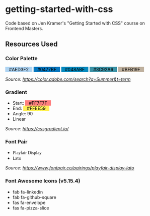 <link rel="preconnect" href="https://fonts.googleapis.com">
<link rel="preconnect" href="https://fonts.gstatic.com" crossorigin>
<link href="https://fonts.googleapis.com/css2?family=Lato:ital,wght@0,100;0,300;0,400;0,700;0,900;1,100;1,300;1,400;1,700;1,900&family=Playfair+Display:ital,wght@0,400..900;1,400..900&display=swap" rel="stylesheet">

# getting-started-with-css

Code based on Jen Kramer's "Getting Started with CSS" course on Frontend Masters.

## Resources Used

### Color Palette

<span style="background-color: #AED3F2; color: black;">&nbsp;&nbsp;&nbsp;#AED3F2&nbsp;&nbsp;&nbsp;</span>
<span style="background-color: #0477BF; color: black;">&nbsp;&nbsp;&nbsp;#0477BF&nbsp;&nbsp;&nbsp;</span>
<span style="background-color: #048ABF; color: black;">&nbsp;&nbsp;&nbsp;#048ABF&nbsp;&nbsp;&nbsp;</span>
<span style="background-color: #3C92A6; color: black;">&nbsp;&nbsp;&nbsp;#3C92A6&nbsp;&nbsp;&nbsp;</span>
<span style="background-color: #BFB19F; color: black;">&nbsp;&nbsp;&nbsp;#BFB19F&nbsp;&nbsp;&nbsp;</span>

_Source: https://color.adobe.com/search?q=Summer&t=term_

### Gradient

- Start:
  <span style="background-color: #FF7F7F; color: black;">&nbsp;&nbsp;&nbsp;#FF7F7F&nbsp;&nbsp;&nbsp;</span>
- End:
  <span style="background-color: #FFEE59; color: black;">&nbsp;&nbsp;&nbsp;#FFEE59&nbsp;&nbsp;&nbsp;</span>
- Angle: 90
- Linear

_Source: https://cssgradient.io/_

### Font Pair

- <span style="font-family: 'Playfair Display';">Playfair Display</span>
- <span style="font-family: 'Lato';">Lato</span>

_Source: https://www.fontpair.co/pairings/playfair-display-lato_

### Font Awesome Icons (v5.15.4)

- fab fa-linkedin
- fab fa-github-square
- fas fa-envelope
- fas fa-pizza-slice
